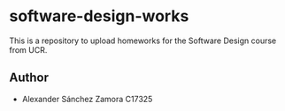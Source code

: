 # software-design-works

This is a repository to upload homeworks for the Software Design course from UCR.

## Author

- Alexander Sánchez Zamora
  C17325
